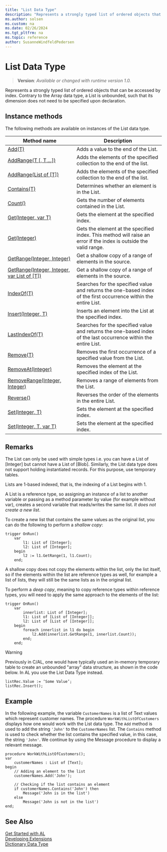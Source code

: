 ```yaml
---
title: "List Data Type"
description: "Represents a strongly typed list of ordered objects that can be accessed by index."
ms.author: solsen
ms.custom: na
ms.date: 02/26/2024
ms.tgt_pltfrm: na
ms.topic: reference
author: SusanneWindfeldPedersen
---
```

[//]: # (START>DO_NOT_EDIT)
[//]: # (IMPORTANT:Do not edit any of the content between here and the END>DO_NOT_EDIT.)
[//]: # (Any modifications should be made in the .xml files in the ModernDev repo.)
# List Data Type
> **Version**: _Available or changed with runtime version 1.0._

Represents a strongly typed list of ordered objects that can be accessed by index. Contrary to the Array data type, a List is unbounded, such that its dimension does not need to be specified upon declaration.



## Instance methods
The following methods are available on instances of the List data type.

|Method name|Description|
|-----------|-----------|
|[Add(T)](list-add-method.md)|Adds a value to the end of the List.|
|[AddRange(T [, T,...])](list-addrange-t-t-method.md)|Adds the elements of the specified collection to the end of the list.|
|[AddRange(List of [T])](list-addrange-list[t]-method.md)|Adds the elements of the specified collection to the end of the list.|
|[Contains(T)](list-contains-method.md)|Determines whether an element is in the List.|
|[Count()](list-count-method.md)|Gets the number of elements contained in the List.|
|[Get(Integer, var T)](list-get-integer-t-method.md)|Gets the element at the specified index.|
|[Get(Integer)](list-get-integer-method.md)|Gets the element at the specified index. This method will raise an error if the index is outside the valid range.|
|[GetRange(Integer, Integer)](list-getrange-integer-integer-method.md)|Get a shallow copy of a range of elements in the source.|
|[GetRange(Integer, Integer, var List of [T])](list-getrange-integer-integer-list[t]-method.md)|Get a shallow copy of a range of elements in the source.|
|[IndexOf(T)](list-indexof-method.md)|Searches for the specified value and returns the one-based index of the first occurrence within the entire List.|
|[Insert(Integer, T)](list-insert-method.md)|Inserts an element into the List at the specified index.|
|[LastIndexOf(T)](list-lastindexof-method.md)|Searches for the specified value and returns the one-based index of the last occurrence within the entire List.|
|[Remove(T)](list-remove-method.md)|Removes the first occurrence of a specified value from the List.|
|[RemoveAt(Integer)](list-removeat-method.md)|Removes the element at the specified index of the List.|
|[RemoveRange(Integer, Integer)](list-removerange-method.md)|Removes a range of elements from the List.|
|[Reverse()](list-reverse-method.md)|Reverses the order of the elements in the entire List.|
|[Set(Integer, T)](list-set-integer-t-method.md)|Sets the element at the specified index.|
|[Set(Integer, T, var T)](list-set-integer-t-t-method.md)|Sets the element at the specified index.|

[//]: # (IMPORTANT: END>DO_NOT_EDIT)

## Remarks  

The List can only be used with simple types i.e. you can have a List of [Integer] but cannot have a List of [Blob]. Similarly, the List data type does not support holding instantiated records. For this purpose, use temporary tables.

Lists are 1-based indexed, that is, the indexing of a List begins with 1.

A List is a reference type, so assigning an instance of a list to another variable or passing as a method parameter by value (for example without var), creates a second variable that reads/writes the same list. *It does not create a new list*.

To create a new list that contains the same values as the original list, you can do the following to perform a *shallow copy*:

```al
trigger OnRun()
    var
        l1: List of [Integer];
        l2: List of [Integer];
    begin
        l2 := l1.GetRange(1, l1.Count);
    end;
```

A shallow copy does not copy the elements within the list, only the list itself, so if the elements within the list are reference types as well, for example a list of lists, they will still be the same lists as in the original list.

To perform a *deep copy*, meaning to copy reference types within reference types, you will need to apply the same approach to the elements of the list:

```al
trigger OnRun()
    var
        innerlist: List of [Integer];
        l1: List of [List of [Integer]];
        l2: List of [List of [Integer]];
    begin
        foreach innerlist in l1 do begin
            l2.Add(innerlist.GetRange(1, innerlist.Count));
        end;
    end;
```


> [!WARNING]  
> Previously in C/AL, one would have typically used an in-memory temporary table to create an unbounded "array" data structure, as shown in the code below. In AL you use the List Data Type instead.
> 
> ```al
> listRec.Value := ‘Some Value’;​
> listRec.Insert();​
> ```

## Example

In the following example, the variable `CustomerNames` is a list of Text values which represent customer names. The procedure `WorkWithListOfCustomers` displays how one would work with the List data type. The `Add` method is used to add the string `'John'` to the `CustomerNames` list. The `Contains` method is used to check whether the list contains the specified value, in this case, the string `'John'`. We continue by using the Message procedure to display a relevant message. 

```al
procedure WorkWithListOfCustomers();
var
    customerNames : List of [Text];
begin
    // Adding an element to the list
    customerNames.Add('John');

    // Checking if the list contains an element
    if customerNames.Contains('John') then
        Message('John is in the list')
    else 
        Message('John is not in the list')
end;

```  

## See Also  
[Get Started with AL](../../devenv-get-started.md)  
[Developing Extensions](../../devenv-dev-overview.md)  
[Dictionary Data Type](../dictionary/dictionary-data-type.md)